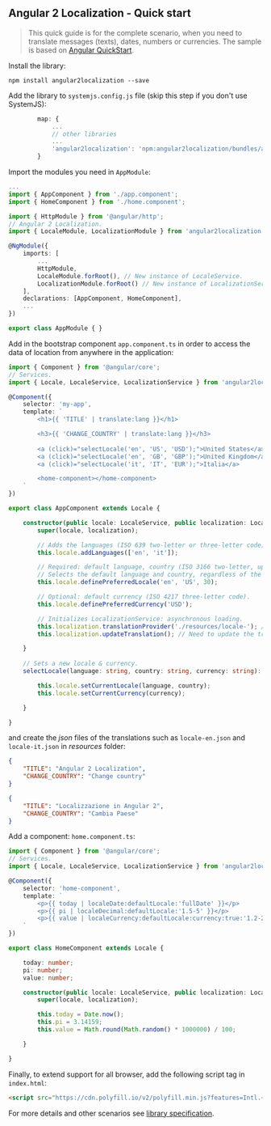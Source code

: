 ## Angular 2 Localization - Quick start

> This quick guide is for the complete scenario, when you need to translate messages (texts), dates, numbers or currencies.
> The sample is based on [Angular QuickStart](https://github.com/angular/quickstart).

Install the library:
```Shell
npm install angular2localization --save
```
Add the library to `systemjs.config.js` file (skip this step if you don't use SystemJS):
```JavaScript
        map: {
            ...
            // other libraries
            ...
            'angular2localization': 'npm:angular2localization/bundles/angular2localization.umd.js'
        }
```
Import the modules you need in `AppModule`:
```TypeScript
...
import { AppComponent } from './app.component';
import { HomeComponent } from './home.component';

import { HttpModule } from '@angular/http';
// Angular 2 Localization.
import { LocaleModule, LocalizationModule } from 'angular2localization';

@NgModule({
    imports: [
        ...
        HttpModule,
        LocaleModule.forRoot(), // New instance of LocaleService.
        LocalizationModule.forRoot() // New instance of LocalizationService.
    ],
    declarations: [AppComponent, HomeComponent],
    ...
})

export class AppModule { }
```
Add in the bootstrap component `app.component.ts` in order to access the data of location from anywhere in the application:
```TypeScript
import { Component } from '@angular/core';
// Services.
import { Locale, LocaleService, LocalizationService } from 'angular2localization';

@Component({
    selector: 'my-app',
    template: `
        <h1>{{ 'TITLE' | translate:lang }}</h1>

        <h3>{{ 'CHANGE_COUNTRY' | translate:lang }}</h3>
        
        <a (click)="selectLocale('en', 'US', 'USD');">United States</a>
        <a (click)="selectLocale('en', 'GB', 'GBP');">United Kingdom</a>
        <a (click)="selectLocale('it', 'IT', 'EUR');">Italia</a>

        <home-component></home-component>
    `
})

export class AppComponent extends Locale {

    constructor(public locale: LocaleService, public localization: LocalizationService) {
        super(locale, localization);

        // Adds the languages (ISO 639 two-letter or three-letter code).
        this.locale.addLanguages(['en', 'it']);

        // Required: default language, country (ISO 3166 two-letter, uppercase code) and expiry (No days). If the expiry is omitted, the cookie becomes a session cookie.
        // Selects the default language and country, regardless of the browser language, to avoid inconsistencies between the language and country.
        this.locale.definePreferredLocale('en', 'US', 30);

        // Optional: default currency (ISO 4217 three-letter code).
        this.locale.definePreferredCurrency('USD');

        // Initializes LocalizationService: asynchronous loading.
        this.localization.translationProvider('./resources/locale-'); // Required: initializes the translation provider with the given path prefix.
        this.localization.updateTranslation(); // Need to update the translation.

    }
    
    // Sets a new locale & currency.
    selectLocale(language: string, country: string, currency: string): void {

        this.locale.setCurrentLocale(language, country);
        this.locale.setCurrentCurrency(currency);

    }

}
```
and create the _json_ files of the translations such as `locale-en.json` and `locale-it.json` in _resources_ folder:
```Json
{
    "TITLE": "Angular 2 Localization",
    "CHANGE_COUNTRY": "Change country"
}
```
```Json
{
    "TITLE": "Localizzazione in Angular 2",
    "CHANGE_COUNTRY": "Cambia Paese"
}
```
Add a component: `home.component.ts`:
```TypeScript
import { Component } from '@angular/core';
// Services.
import { Locale, LocaleService, LocalizationService } from 'angular2localization';

@Component({
    selector: 'home-component',
    template: `
        <p>{{ today | localeDate:defaultLocale:'fullDate' }}</p>       
        <p>{{ pi | localeDecimal:defaultLocale:'1.5-5' }}</p>
        <p>{{ value | localeCurrency:defaultLocale:currency:true:'1.2-2' }}</p>
    `
})

export class HomeComponent extends Locale {

    today: number;
    pi: number;
    value: number;

    constructor(public locale: LocaleService, public localization: LocalizationService) {
        super(locale, localization);

        this.today = Date.now();
        this.pi = 3.14159;
        this.value = Math.round(Math.random() * 1000000) / 100;

    }

}
```
Finally, to extend support for all browser, add the following script tag in `index.html`:
```Html
<script src="https://cdn.polyfill.io/v2/polyfill.min.js?features=Intl.~locale.en-US,Intl.~locale.en-GB,Intl.~locale.it-IT"></script>
```
For more details and other scenarios see [library specification](https://github.com/robisim74/angular2localization/blob/master/doc/spec.md).
